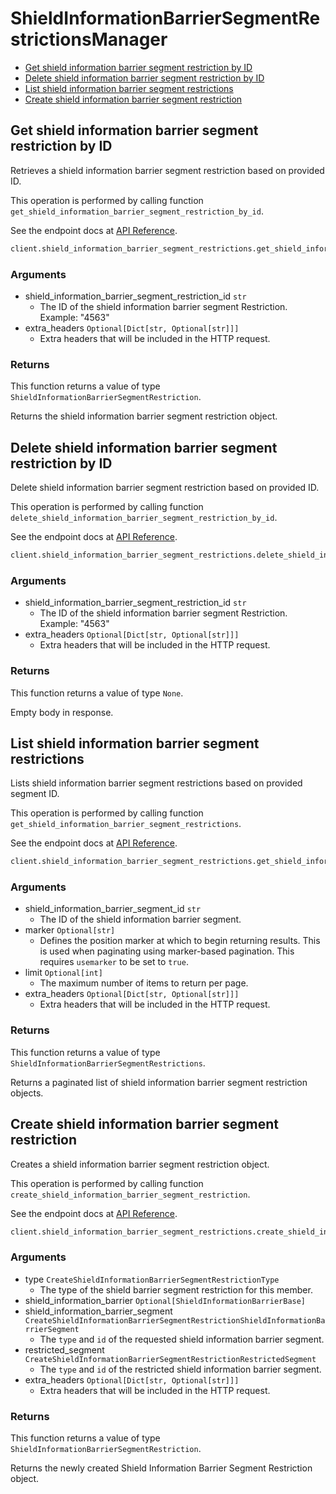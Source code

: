 # ShieldInformationBarrierSegmentRestrictionsManager

- [Get shield information barrier segment restriction by ID](#get-shield-information-barrier-segment-restriction-by-id)
- [Delete shield information barrier segment restriction by ID](#delete-shield-information-barrier-segment-restriction-by-id)
- [List shield information barrier segment restrictions](#list-shield-information-barrier-segment-restrictions)
- [Create shield information barrier segment restriction](#create-shield-information-barrier-segment-restriction)

## Get shield information barrier segment restriction by ID

Retrieves a shield information barrier segment
restriction based on provided ID.

This operation is performed by calling function `get_shield_information_barrier_segment_restriction_by_id`.

See the endpoint docs at
[API Reference](https://developer.box.com/reference/get-shield-information-barrier-segment-restrictions-id/).

<!-- sample get_shield_information_barrier_segment_restrictions_id -->

```python
client.shield_information_barrier_segment_restrictions.get_shield_information_barrier_segment_restriction_by_id(segment_restriction_id)
```

### Arguments

- shield_information_barrier_segment_restriction_id `str`
  - The ID of the shield information barrier segment Restriction. Example: "4563"
- extra_headers `Optional[Dict[str, Optional[str]]]`
  - Extra headers that will be included in the HTTP request.

### Returns

This function returns a value of type `ShieldInformationBarrierSegmentRestriction`.

Returns the shield information barrier segment
restriction object.

## Delete shield information barrier segment restriction by ID

Delete shield information barrier segment restriction
based on provided ID.

This operation is performed by calling function `delete_shield_information_barrier_segment_restriction_by_id`.

See the endpoint docs at
[API Reference](https://developer.box.com/reference/delete-shield-information-barrier-segment-restrictions-id/).

<!-- sample delete_shield_information_barrier_segment_restrictions_id -->

```python
client.shield_information_barrier_segment_restrictions.delete_shield_information_barrier_segment_restriction_by_id(segment_restriction_id)
```

### Arguments

- shield_information_barrier_segment_restriction_id `str`
  - The ID of the shield information barrier segment Restriction. Example: "4563"
- extra_headers `Optional[Dict[str, Optional[str]]]`
  - Extra headers that will be included in the HTTP request.

### Returns

This function returns a value of type `None`.

Empty body in response.

## List shield information barrier segment restrictions

Lists shield information barrier segment restrictions
based on provided segment ID.

This operation is performed by calling function `get_shield_information_barrier_segment_restrictions`.

See the endpoint docs at
[API Reference](https://developer.box.com/reference/get-shield-information-barrier-segment-restrictions/).

<!-- sample get_shield_information_barrier_segment_restrictions -->

```python
client.shield_information_barrier_segment_restrictions.get_shield_information_barrier_segment_restrictions(segment_id)
```

### Arguments

- shield_information_barrier_segment_id `str`
  - The ID of the shield information barrier segment.
- marker `Optional[str]`
  - Defines the position marker at which to begin returning results. This is used when paginating using marker-based pagination. This requires `usemarker` to be set to `true`.
- limit `Optional[int]`
  - The maximum number of items to return per page.
- extra_headers `Optional[Dict[str, Optional[str]]]`
  - Extra headers that will be included in the HTTP request.

### Returns

This function returns a value of type `ShieldInformationBarrierSegmentRestrictions`.

Returns a paginated list of
shield information barrier segment restriction objects.

## Create shield information barrier segment restriction

Creates a shield information barrier
segment restriction object.

This operation is performed by calling function `create_shield_information_barrier_segment_restriction`.

See the endpoint docs at
[API Reference](https://developer.box.com/reference/post-shield-information-barrier-segment-restrictions/).

<!-- sample post_shield_information_barrier_segment_restrictions -->

```python
client.shield_information_barrier_segment_restrictions.create_shield_information_barrier_segment_restriction(CreateShieldInformationBarrierSegmentRestrictionShieldInformationBarrierSegment(id=segment_id, type=CreateShieldInformationBarrierSegmentRestrictionShieldInformationBarrierSegmentTypeField.SHIELD_INFORMATION_BARRIER_SEGMENT), CreateShieldInformationBarrierSegmentRestrictionRestrictedSegment(id=segment_to_restrict_id, type=CreateShieldInformationBarrierSegmentRestrictionRestrictedSegmentTypeField.SHIELD_INFORMATION_BARRIER_SEGMENT), type=CreateShieldInformationBarrierSegmentRestrictionType.SHIELD_INFORMATION_BARRIER_SEGMENT_RESTRICTION)
```

### Arguments

- type `CreateShieldInformationBarrierSegmentRestrictionType`
  - The type of the shield barrier segment restriction for this member.
- shield_information_barrier `Optional[ShieldInformationBarrierBase]`
- shield_information_barrier_segment `CreateShieldInformationBarrierSegmentRestrictionShieldInformationBarrierSegment`
  - The `type` and `id` of the requested shield information barrier segment.
- restricted_segment `CreateShieldInformationBarrierSegmentRestrictionRestrictedSegment`
  - The `type` and `id` of the restricted shield information barrier segment.
- extra_headers `Optional[Dict[str, Optional[str]]]`
  - Extra headers that will be included in the HTTP request.

### Returns

This function returns a value of type `ShieldInformationBarrierSegmentRestriction`.

Returns the newly created Shield
Information Barrier Segment Restriction object.
